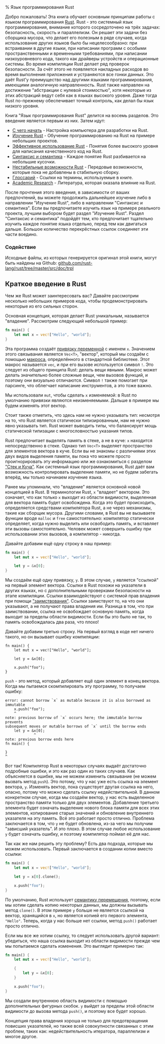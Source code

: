 % Язык программирования Rust

Добро пожаловать! Эта книга обучает основным принципам работы с языком
программирования [Rust][rust]. Rust - это системный язык программирования,
внимание которого сосредоточено на трёх задачах: безопасность, скорость и
параллелизм. Он решает эти задачи без сборщика мусора, что делает его полезным в
ряде случаев, когда использование других языков было бы нецелесообразно: при
встраивании в другие языки, при написании программ с особыми
пространственными и временными требованиями, при написании низкоуровневого кода,
такого как драйверы устройств и операционные системы. Во время компиляции
Rust делает ряд проверок безопасности. За счёт этого не появляется накладных
расходов во время выполнения приложения и устраняются все гонки данных.
Это даёт Rust'у преимущество над другими языками программирования, имеющими
аналогичную направленность. Rust также направлен на достижение "абстракции с
нулевой стоимостью", хотя некоторые из этих абстракций ведут себя как в языках
высокого уровня. Даже тогда Rust по-прежнему обеспечивает точный контроль, как
делал бы язык низкого уровня.

[rust]: http://rust-lang.org

Книга "Язык программирования Rust" делится на восемь разделов. Это введение
является первым из них. Затем идут:

* [C чего начать][gs] - Настройка компьютера для разработки на Rust.
* [Изучение Rust][lr] - Обучение программированию на Rust на примере небольших
проектов.
* [Эффективное использование Rust][er] - Понятия более высокого уровня для
написания качественного код на Rust.
* [Синтаксис и семантика][ss] - Каждое понятие Rust разбивается на небольшие
кусочки.
* [Нестабильные возможности Rust][nr] - Передовые возможности, которые пока не
добавлены в стабильную сборку.
* [Глоссарий][gl] - Ссылки на термины, используемые в книге.
* [Academic Research][ar] - Литература, которая оказала влияние на Rust.

[gs]: getting-started.html
[lr]: learn-rust.html
[er]: effective-rust.html
[ss]: syntax-and-semantics.html
[nr]: nightly-rust.html
[gl]: glossary.html
[ar]: academic-research.html

После прочтения этого введения, в зависимости от ваших предпочтений, вы можете
продолжить дальнейшее изучение либо в направлении "Изучение Rust", либо в
направлении "Синтаксис и семантика". Если вы предпочитаете изучить язык на
примере реального проекта, лучшим выбором будет раздел "Изучение Rust".  Раздел
"Синтаксис и семантика" подойдёт тем, кто предпочитает тщательно изучить каждое
понятие языка отдельно, перед тем как двигаться дальше. Большое количество
перекрёстных ссылок соединяет эти части воедино.

### Содействие

Исходные файлы, из которых генерируется оригинал этой книги, могут быть найдены
на Github:
[github.com/rust-lang/rust/tree/master/src/doc/trpl](https://github.com/rust-lang/rust/tree/master/src/doc/trpl)

## Краткое введение в Rust

Чем же Rust может заинтересовать вас? Давайте рассмотрим несколько небольших
примеров кода, чтобы продемонстрировать некоторые из его сильных сторон.

Основная концепция, которая делает Rust уникальным, называется "владение".
Рассмотрим следующий небольшой пример:

```rust
fn main() {
    let mut x = vec!["Hello", "world"];
}
```

Эта программа создаёт [привязку переменной][var] с именем `x`. Значением этого
связывания является `Vec<T>`, "вектор", который мы создаём с помощью
[макроса][macro], определённого в стандартной библиотеке. Этот макрос называется
`vec`, и при его вызове используется символ `!`. Это следует из общего принципа
Rust: делать вещи явными. Макрос может делать значительно более сложные вещи,
чем вызовов функций, и поэтому они визуально отличаются. Символ `!` также
помогает при парсинге, что облегчает написание инструментов, а это тоже важно.

Мы использовали `mut`, чтобы сделать `x` изменяемой: в Rust по умолчанию
привязки являются неизменяемыми. Дальше в примере мы будем изменять этот вектор.

Стоит также отметить, что здесь нам не нужно указывать тип: несмотря на то, что
Rust является статически типизированным, нам не нужно явно указывать тип. Rust
может выводить типы, что балансирует мощь статической типизации с
многословностью указания типов.

Rust предпочитает выделять память в стеке, а не в куче: `x` находится
непосредственно в стеке. Однако тип `Vec<T>` выделяет пространство для
элементов вектора в куче. Если вы не знакомы с различиями этих двух видов
выделения памяти, вы пока что можете просто проигнорировать эту информацию
или же ознакомиться с разделом ["Стек и Куча"][heap]. Как системный язык
программирования, Rust даёт вам возможность контролировать выделение памяти, но
не будем забегать вперёд, мы только начинаем изучение языка.

[var]: variable-bindings.html
[macro]: macros.html
[heap]: the-stack-and-the-heap.html

Ранее мы упоминали, что "владение" является основной новой концепцией в Rust.
В терминологии Rust, `x` "владеет" вектором. Это означает, что как только `x`
выходит из области видимости, выделенная для вектора память будет освобождена.
Когда это будет происходить, определяется средствами компилятора Rust, а не
через механизмы, такие как сборщик мусора. Другими словами, в Rust вы не
вызываете функции вроде `malloc` и `free` самостоятельно: компилятор статически
определяет, когда нужно выделить или освободить память, и вставляет эти вызовы
самостоятельно. Человек может совершить ошибку при использовании этих вызовов,
а компилятор - никогда.

Давайте добавим ещё одну строку в наш пример:

```rust
fn main() {
    let mut x = vec!["Hello", "world"];

    let y = &x[0];
}
```

Мы создаём ещё одну привязку, `y`. В этом случае, `y` является "ссылкой" на
первый элемент вектора. Ссылки в Rust похожи на указатели в других языках, но с
дополнительными проверками безопасности на этапе компиляции. Ссылки
взаимодействуют с системой прав владения при помощи
["заимствования"][borrowing]. Ссылки заимствуют то, на что они указывают, а не
получают права владения им. Разница в том, что при заимствовании, ссылка не
освобождает основную память, когда выходит за пределы области видимости. Если бы
это было не так, то память освобождалась два раза, что плохо!

[borrowing]: references-and-borrowing.html

Давайте добавим третью строку. На первый взгляд в коде нет ничего такого, но он
вызывает ошибку компиляции:

```rust,ignore
fn main() {
    let mut x = vec!["Hello", "world"];

    let y = &x[0];

    x.push("foo");
}
```

`push` - это метод, который добавляет ещё один элемент в конец вектора. Когда мы
пытаемся скомпилировать эту программу, то получаем ошибку:

```text
error: cannot borrow `x` as mutable because it is also borrowed as immutable
    x.push("foo");
    ^
note: previous borrow of `x` occurs here; the immutable borrow prevents
subsequent moves or mutable borrows of `x` until the borrow ends
    let y = &x[0];
             ^
note: previous borrow ends here
fn main() {

}
^
```

Вот так! Компилятор Rust в некоторых случаях выдаёт достаточно подробные ошибки,
и это как раз один из таких случаев. Как объясняется в ошибке, мы не можем
изменить связывание (не можем вызвать метод `push`). Это потому, что у нас уже
есть ссылка на элемент вектора, `y`. Изменять вектор, пока существует другая
ссылка на него, опасно, потому что можно сделать ссылку недействительной. В
данном конкретном случае, когда мы создаём вектор, у нас есть выделенное
пространство памяти только для двух элементов. Добавление третьего элемента
будет означать выделение нового блока памяти для всех этих элементов,
копирование старых значений и обновление внутреннего указателя на эту память.
Всё это работает просто отлично. Проблема заключается в том, что `y` не будет
обновлена, из-за чего мы получим "зависший указатель". И это плохо. В этом
случае любое использование `y` будет означать ошибку, и поэтому компилятор
поймал её для нас.

Так как же нам решить эту проблему? Есть два подхода, которые мы можем
использовать. Первый заключается в создании копии вместо ссылки:

```rust
fn main() {
    let mut x = vec!["Hello", "world"];

    let y = x[0].clone();

    x.push("foo");
}
```

По умолчанию, Rust использует [семантику перемещения][move], поэтому, если мы
хотим сделать копию некоторых данных, мы должны вызывать метод `clone()`. В этом
примере `y` больше не является ссылкой на вектор, хранящийся в `x`, но является
копией его первого элемента, `"Hello"`. Теперь, когда у нас больше нет ссылки,
метод `push()` работает просто отлично.

[move]: ownership.html#move-semantics

Если мы все же хотим ссылку, то следует использовать другой вариант: убедиться,
что наша ссылка выходит из области видимости прежде чем мы попытаемся сделать
изменения. Это выглядит примерно так:

```rust
fn main() {
    let mut x = vec!["Hello", "world"];

    {
        let y = &x[0];
    }

    x.push("foo");
}
```

Мы создали внутреннюю область видимости с помощью дополнительных фигурных
скобок. `y` выйдет за пределы этой области видимости до вызова метода `push()`,
и поэтому все будет хорошо.

Концепция права владения хороша не только для предотвращения повисших
указателей, но также всей совокупности связанных с этим проблем, таких как:
недействительность итератора, параллелизм и многое другое.

